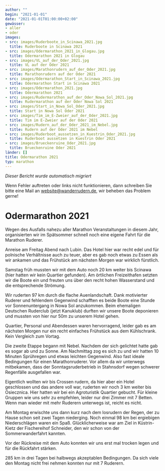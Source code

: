 ```yaml
---
author: ""
begin: "2021-01-01"
date: "2021-01-01T01:00:00+02:00"
gewässer:
- aller
- oder
images:
- src: images/Ruderboote_in_Scinawa_2021.jpg
  title: Ruderboote in Scinawa 2021
- src: images/Odermarathon_2021_in_Glogau.jpg
  title: Odermarathon 2021 in Glogau
- src: images/VL_auf_der_Oder_2021.jpg
  title: VL auf der Oder 2021
- src: images/Marathonrudern_auf_der_Oder_2021.jpg
  title: Marathonrudern auf der Oder 2021
- src: images/Odermarathon_Start_in_Scinawa_2021.jpg
  title: Odermarathon Start in Scinawa 2021
- src: images/Odermarathon_2021.jpg
  title: Odermarathon 2021
- src: images/Rudermarathon_auf_der_Oder_Nowa_Sol_2021.jpg
  title: Rudermarathon auf der Oder Nowa Sol 2021
- src: images/Start_in_Nowa_Sol_Oder_2021.jpg
  title: Start in Nowa Sol Oder 2021
- src: images/Tim_im_E-Zweier_auf_der_Oder_2021.jpg
  title: Tim im E-Zweier auf der Oder 2021
- src: images/Rudern_auf_der_Oder_2021_im_Nebel.jpg
  title: Rudern auf der Oder 2021 im Nebel
- src: images/Ruderboot_aussetzen_in_Kuestrin_Oder_2021.jpg
  title: Ruderboot aussetzen in Kuestrin Oder 2021
- src: images/Brueckenruine_Oder_2021.jpg
  title: Brueckenruine Oder 2021
länder: []
title: Odermarathon 2021
typ: marathon
---
```



*Dieser Bericht wurde automatisch migriert*

Wenn Fehler auftreten oder links nicht funktionieren, dann schreiben Sie bitte eine Mail an website@wanderrudern.de, wir beheben das Problem gerne!



# Odermarathon 2021


Wegen des Ausfalls nahezu aller Marathon Veranstaltungen in diesem Jahr, organisierten wir im Spätsommer schnell noch eine eigene Fahrt für die Marathon Ruderer.

Anreise am Freitag Abend nach Lubin. Das Hotel hier war recht edel und für polnische Verhältnisse auch zu teuer, aber es gab noch etwas zu Essen als wir ankamen und das Frühstück am nächsten Morgen war wirklich fürstlich.

Samstag früh mussten wir mit dem Auto noch 20 km weiter bis Scinawa (hier hatten wir kein Quartier gefunden). Am örtlichen Freizeithafen setzten wir die Boote ein und freuten uns über den recht hohen Wasserstand und die entsprechende Strömung.

Wir ruderten 97 km durch die flache Auenlandschaft. Dank motivierter Ruderer und fehlendem Gegenwind schafften es beide Boote eine Stunde vor Sonnenuntergang in Nowa Sol anzukommen. Beim ehemaligen Deutschen Ruderclub (jetzt Kanuklub) durften wir unsere Boote deponieren und mussten von hier nur 50m zu unserem Hotel gehen.

Quartier, Personal und Abendessen waren hervorragend, leider gab es am nächsten Morgen nur ein recht einfaches Frühstück aus dem Kühlschrank. Kein Vergleich zum Vortag.

Die zweite Etappe begann mit Nebel. Nachdem der sich gelichtet hatte gab es sogar ab und zu Sonne. Am Nachmittag zog es sich zu und wir hatten 10 Minuten Sprühregen und etwas leichten Gegenwind. Also fast ideale Bedingungen für einen Marathonruderer. Vor allem da wir unterwegs mitbekamen, dass der Sonntagsruderbetrieb in Stahnsdorf wegen schwerer Regenfälle ausgefallen war.

Eigentlich wollten wir bis Crossen rudern, da hier aber ein Hotel geschlossen und das andere voll war, ruderten wir noch 3 km weiter bis Osiecznica. Hier hatten wir bei ein Agroturistik Quartier gebucht. Für kleine Gruppen wie uns sehr zu empfehlen, leider nur drei Zimmer mit 7 Betten. Wenn man wieder mit mehr Ruderern unterwegs ist, reicht es nicht.

Am Montag erwischte uns dann kurz nach dem losrudern der Regen, der zu Hause schon seit zwei Tagen niederging. Noch einmal 98 km bei ergiebigen Niederschlägen waren ein Spaß. Glücklicherweise war am Ziel in Küstrin-Kietz der Fischereihof Schneider, den wir schon von der Sommerwanderfahrt kannten.

Vor der Rückreise mit dem Auto konnten wir uns erst mal trocken legen und für die Rückfahrt stärken.

285 km in drei Tagen bei halbwegs akzeptablen Bedingungen. Da sich viele den Montag nicht frei nehmen konnten nur mit 7 Ruderern.